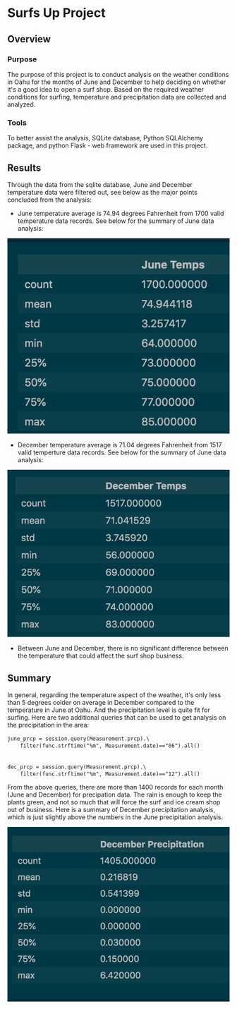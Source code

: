 # Surfs Up Project

## Overview
### Purpose
The purpose of this project is to conduct analysis on the weather conditions in Oahu for the months of June and December to help deciding on whether it's a good idea to open a surf shop. Based on the required weather conditions for surfing, temperature and precipitation data are collected and analyzed.
### Tools
To better assist the analysis, SQLite database, Python SQLAlchemy package, and python Flask - web framework are used in this project.

## Results
Through the data from the sqlite database, June and December temperature data were filtered out, see below as the major points concluded from the analysis:

* June temperature average is 74.94 degrees Fahrenheit from 1700 valid temperature data records. See below for the summary of June data analysis:

![june_temp](resources/june_temp.png)

* December temperature average is 71.04 degrees Fahrenheit from 1517 valid temperture data records. See below for the summary of June data analysis:

![dec_temp](resources/dec_temp.png)

* Between June and December, there is no significant difference between the temperature that could affect the surf shop business.

## Summary
In general, regarding the temperature aspect of the weather, it's only less than 5 degrees colder on average in December compared to the temperature in June at Oahu. And the precipitation level is quite fit for surfing. Here are two additional queries that can be used to get analysis on the precipitation in the area: 

```
june_prcp = session.query(Measurement.prcp).\
    filter(func.strftime("%m", Measurement.date)=="06").all()


dec_prcp = session.query(Measurement.prcp).\
    filter(func.strftime("%m", Measurement.date)=="12").all()
```
From the above queries, there are more than 1400 records for each month (June and December) for precipation data. The rain is enough to keep the plants green, and not so much that will force the surf and ice cream shop out of business. Here is a summary of December precipitation analysis, which is just slightly above the numbers in the June precipitation analysis.

![dec_prcp](resources/dec_prcp.png)